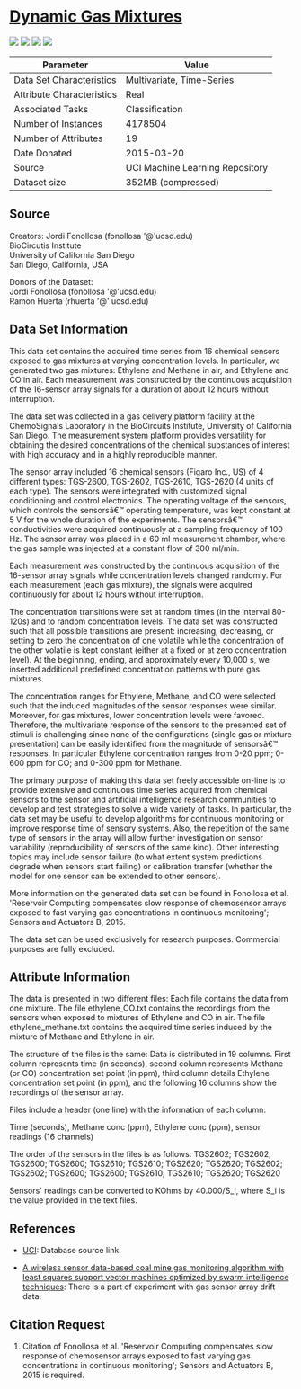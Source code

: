 # [Dynamic Gas Mixtures](https://archive.ics.uci.edu/ml/datasets/Gas+sensor+array+under+dynamic+gas+mixtures) 

![](https://img.shields.io/badge/sector-chemical-red.svg)
![](https://img.shields.io/badge/labeled-yes-blue.svg)
![](https://img.shields.io/badge/time--series-yes-blue.svg) 
![](<https://img.shields.io/badge/simulation-yes-blue.svg>)    

Parameter | Value
---- | ----
Data Set Characteristics | Multivariate, Time-Series
Attribute Characteristics	| Real
Associated Tasks	| Classification
Number of Instances	| 4178504
Number of Attributes	| 19
Date Donated | 2015-03-20
Source | UCI Machine Learning Repository
Dataset size | 352MB (compressed)


## Source

Creators: Jordi Fonollosa (fonollosa '@'ucsd.edu)\
BioCircutis Institute\
University of California San Diego\
San Diego, California, USA

Donors of the Dataset:\
Jordi Fonollosa (fonollosa '@'ucsd.edu)\
Ramon Huerta (rhuerta '@' ucsd.edu)

## Data Set Information  

This data set contains the acquired time series from 16 chemical sensors exposed to gas mixtures at varying concentration levels. In particular, we generated two gas mixtures: Ethylene and Methane in air, and Ethylene and CO in air. Each measurement was constructed by the continuous acquisition of the 16-sensor array signals for a duration of about 12 hours without interruption.

The data set was collected in a gas delivery platform facility at the ChemoSignals Laboratory in the BioCircuits Institute, University of California San Diego. The measurement system platform provides versatility for obtaining the desired concentrations of the chemical substances of interest with high accuracy and in a highly reproducible manner.

The sensor array included 16 chemical sensors (Figaro Inc., US) of 4 different types: TGS-2600, TGS-2602, TGS-2610, TGS-2620 (4 units of each type). The sensors were integrated with customized signal conditioning and control electronics. The operating voltage of the sensors, which controls the sensorsâ€™ operating temperature, was kept constant at 5 V for the whole duration of the experiments. The sensorsâ€™ conductivities were acquired continuously at a sampling frequency of 100 Hz. The sensor array was placed in a 60 ml measurement chamber, where the gas sample was injected at a constant flow of 300 ml/min.

Each measurement was constructed by the continuous acquisition of the 16-sensor array signals while concentration levels changed randomly. For each measurement (each gas mixture), the signals were acquired continuously for about 12 hours without interruption.

The concentration transitions were set at random times (in the interval 80-120s) and to random concentration levels. The data set was constructed such that all possible transitions are present: increasing, decreasing, or setting to zero the concentration of one volatile while the concentration of the other volatile is kept constant (either at a fixed or at zero concentration level). At the beginning, ending, and approximately every 10,000 s, we inserted additional predefined concentration patterns with pure gas mixtures.

The concentration ranges for Ethylene, Methane, and CO were selected such that the induced magnitudes of the sensor responses were similar. Moreover, for gas mixtures, lower concentration levels were favored. Therefore, the multivariate response of the sensors to the presented set of stimuli is challenging since none of the configurations (single
gas or mixture presentation) can be easily identified from the magnitude of sensorsâ€™ responses. In particular Ethylene concentration ranges from 0-20 ppm; 0-600 ppm for CO; and 0-300 ppm for Methane.

The primary purpose of making this data set freely accessible on-line is to provide extensive and continuous time series acquired from chemical sensors to the sensor and artificial intelligence research communities to develop and test strategies to solve a wide variety of tasks. In particular, the data set may be useful to develop algorithms for continuous monitoring or improve response time of sensory systems. Also, the repetition of the same type of sensors in the array will allow further investigation on sensor variability (reproducibility of sensors of the same kind). Other interesting topics may include sensor failure (to what extent system predictions degrade when sensors start failing) or calibration transfer (whether the model for one sensor can be extended to other sensors).

More information on the generated data set can be found in Fonollosa et al. 'Reservoir Computing compensates slow response of chemosensor arrays exposed to fast varying gas concentrations in continuous monitoring'; Sensors and Actuators B, 2015.

The data set can be used exclusively for research purposes. Commercial purposes are fully excluded.   

## Attribute Information

The data is presented in two different files: Each file contains the data from one mixture. The file ethylene_CO.txt contains the recordings from the sensors when exposed to mixtures of Ethylene and CO in air. The file ethylene_methane.txt contains the acquired time series induced by the mixture of Methane and Ethylene in air.

The structure of the files is the same: Data is distributed in 19 columns. First column represents time (in seconds), second column represents Methane (or CO) concentration set point (in ppm), third column details Ethylene concentration set point (in ppm), and the following 16 columns show the recordings of the sensor array.

Files include a header (one line) with the information of each column:

Time (seconds), Methane conc (ppm), Ethylene conc (ppm), sensor readings (16 channels)

The order of the sensors in the files is as follows:
TGS2602; TGS2602; TGS2600; TGS2600; TGS2610; TGS2610; TGS2620; TGS2620; TGS2602; TGS2602; TGS2600; TGS2600; TGS2610; TGS2610; TGS2620; TGS2620

Sensors' readings can be converted to KOhms by 40.000/S_i, where S_i is the value provided in the text files.


## References

- [UCI](https://archive.ics.uci.edu/ml/datasets/Gas+sensor+array+under+dynamic+gas+mixtures): Database source link.

- [A wireless sensor data-based coal mine gas monitoring algorithm with least squares support vector machines optimized by swarm intelligence techniques](<https://journals.sagepub.com/doi/full/10.1177/1550147718777440>): There is a part of experiment with gas sensor array drift data.

## Citation Request

1. Citation of Fonollosa et al. 'Reservoir Computing compensates slow response of chemosensor arrays exposed to fast varying gas concentrations in continuous monitoring'; Sensors and Actuators B, 2015 is required.     